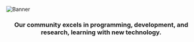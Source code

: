 <!-- GitHub Header Image -->
![Banner](https://i.ibb.co/MVhHzyy/server101-banner.jpg)

<!--<img align="center" src="./images/server101-banner.jpg" alt="GitHub header" width="100%"/> -->

<h3 align="center">Our community excels in programming, development, and research, learning with new technology.</h3>

<!-- Our community excels in space, military, and national development, leading in technology. -->
